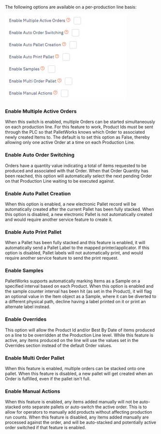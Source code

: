 The following options are available on a per-production line basis:

![](images/ProductionLineOptions.jpg)

### Enable Multiple Active Orders

When this switch is enabled, multiple Orders can be started simultaneously on each production line. For this feature to work, Product Ids must be sent through the PLC so that PalletWorks knows which Order to associated newly created Items to. The default is to set this option as False, thereby allowing only one active Order at a time on each Production Line.

### Enable Auto Order Switching

Orders have a quantity value indicating a total of items requested to be produced and associated with that Order. When that Order Quantity has been reached, this option will automatically select the next pending Order on that Production Line waiting to be executed against.

### Enable Auto Pallet Creation

When this option is enabled, a new electronic Pallet record will be automatically created after the current Pallet has been fully stacked. When this option is disabled, a new electronic Pallet is not automatically created and would require another service feature to create it.

### Enable Auto Print Pallet

When a Pallet has been fully stacked and this feature is enabled, it will automatically send a Pallet Label to the mapped printer/applicator. If this option is disabled, Pallet labels will not automatically print, and would require another service feature to send the print request.

### Enable Samples

PalletWorks supports automatically marking Items as a Sample on a specified interval based on each Product. When this option is enabled and the sample counter interval has been hit (as set in the Product), it will flag an optional value in the Item object as a Sample, where it can be diverted to a different physical path, decline having a label printed on it or print an alternate label instead.

### Enable Overrides

This option will allow the Product Id and/or Best By Date of items produced on a line to be overridden at the Production Line level. While this feature is active, any items produced on the line will use the values set in the Overrides section instead of the default Order values.

### Enable Multi Order Pallet

When this feature is enabled, multiple orders can be stacked onto one pallet. When this feature is disabled, a new pallet will get created when an Order is fulfilled, even if the pallet isn't full.

### Enable Manual Actions

When this feature is enabled, any items added manually will not be auto-stacked onto separate pallets or auto-switch the active order. This is to allow for operators to manually add products without affecting production run counts. When this feature is disabled, any items added manually are processed against the order, and will be auto-stacked and potentially active order switched if that feature is enabled.